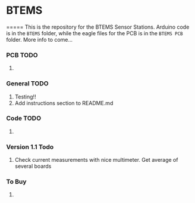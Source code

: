# BTEMS
=====
This is the repository for the BTEMS Sensor Stations. Arduino code is in the ```BTEMS``` folder, while the eagle files for the PCB is in the ```BTEMS PCB``` folder. More info to come...

### PCB TODO
1.

### General TODO
1. Testing!!
2. Add instructions section to README.md

### Code TODO
1. 

### Version 1.1 Todo
1. Check current measurements with nice multimeter. Get average of several boards

### To Buy
1.
